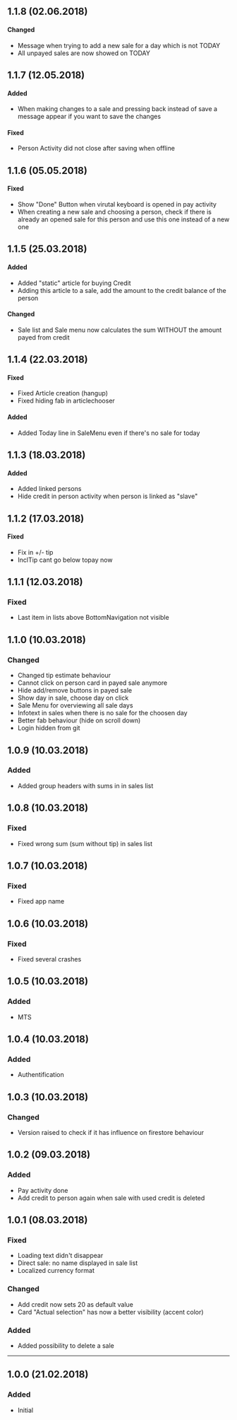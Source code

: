 ## 1.1.8 (02.06.2018)
#### Changed
* Message when trying to add a new sale for a day which is not TODAY
* All unpayed sales are now showed on TODAY

## 1.1.7 (12.05.2018)
#### Added
* When making changes to a sale and pressing back instead of save a message appear if you want to save the changes

#### Fixed
* Person Activity did not close after saving when offline

## 1.1.6 (05.05.2018)
#### Fixed
* Show "Done" Button when virutal keyboard is opened in pay activity
* When creating a new sale and choosing a person, check if there is already an opened sale for this person and use this one instead of a new one

## 1.1.5 (25.03.2018)
#### Added
* Added "static" article for buying Credit
* Adding this article to a sale, add the amount to the credit balance of the person

#### Changed
* Sale list and Sale menu now calculates the sum WITHOUT the amount payed from credit

## 1.1.4 (22.03.2018)
#### Fixed
* Fixed Article creation (hangup)
* Fixed hiding fab in articlechooser

#### Added
* Added Today line in SaleMenu even if there's no sale for today

## 1.1.3 (18.03.2018)
#### Added
* Added linked persons
* Hide credit in person activity when person is linked as "slave"

## 1.1.2 (17.03.2018)
#### Fixed
* Fix in +/- tip
* InclTip cant go below topay now

## 1.1.1 (12.03.2018)
### Fixed
* Last item in lists above BottomNavigation not visible

## 1.1.0 (10.03.2018)
### Changed
* Changed tip estimate behaviour
* Cannot click on person card in payed sale anymore
* Hide add/remove buttons in payed sale
* Show day in sale, choose day on click
* Sale Menu for overviewing all sale days
* Infotext in sales when there is no sale for the choosen day
* Better fab behaviour (hide on scroll down)
* Login hidden from git

## 1.0.9 (10.03.2018)
### Added
* Added group headers with sums in in sales list

## 1.0.8 (10.03.2018)
### Fixed
* Fixed wrong sum (sum without tip) in sales list

## 1.0.7 (10.03.2018)
### Fixed
* Fixed app name

## 1.0.6 (10.03.2018)
### Fixed
* Fixed several crashes

## 1.0.5 (10.03.2018)
### Added
* MTS

## 1.0.4 (10.03.2018)
### Added
* Authentification

## 1.0.3 (10.03.2018)
### Changed
* Version raised to check if it has influence on firestore behaviour

## 1.0.2 (09.03.2018)
### Added
* Pay activity done
* Add credit to person again when sale with used credit is deleted

## 1.0.1 (08.03.2018)
### Fixed
* Loading text didn't disappear
* Direct sale: no name displayed in sale list
* Localized currency format

### Changed
* Add credit now sets 20 as default value
* Card "Actual selection" has now a better visibility (accent color)

### Added
* Added possibility to delete a sale

---

## 1.0.0 (21.02.2018)
### Added
- Initial